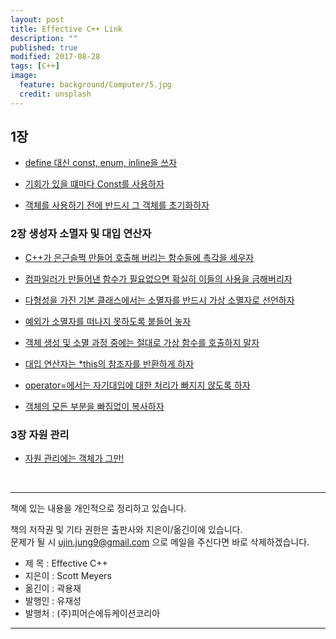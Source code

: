 ```yaml
---
layout: post
title: Effective C++ Link
description: ""
published: true
modified: 2017-08-28
tags: [C++]
image:
  feature: background/Computer/5.jpg
  credit: unsplash
---
```



## 1장

- [define 대신 const, enum, inline을 쓰자](https://github.com/YujinJung/yujinjung.github.io/blob/master/_posts/cpp/2017-07-05-EffectiveCpp_Chapter1.md)

- [기회가 있을 떄마다 Const를 사용하자](https://github.com/YujinJung/yujinjung.github.io/blob/master/_posts/cpp/2017-07-05-EffectiveCpp_Chapter1.md#기회가-있을-때마다-const를-사용하자)

- [객체를 사용하기 전에 반드시 그 객체를 초기화하자](https://github.com/YujinJung/yujinjung.github.io/blob/master/_posts/cpp/2017-07-05-EffectiveCpp_Chapter1.md#객체를-사용하기-전에-반드시-그-객체를-초기화하자)

### 2장 생성자 소멸자 및 대입 연산자


- [C++가 은근슬쩍 만들어 호출해 버리는 함수들에 촉각을 세우자](https://github.com/YujinJung/yujinjung.github.io/blob/master/_posts/cpp/2017-08-26-EffectiveCpp_Chapter2.md#c가-은근슬쩍-만들어-호출해-버리는-함수)

- [컴파일러가 만들어낸 함수가 필요없으면 확실히 이들의 사용을 금해버리자](https://github.com/YujinJung/yujinjung.github.io/blob/master/_posts/cpp/2017-08-26-EffectiveCpp_Chapter2.md#컴파일러가-만들어낸-함수가-필요없으면-확실히-이들의-사용을-금해버리자)

- [다형성을 가진 기본 클래스에서는 소멸자를 반드시 가상 소멸자로 선언하자](https://github.com/YujinJung/yujinjung.github.io/blob/master/_posts/cpp/2017-08-26-EffectiveCpp_Chapter2.md#다형성을-가진-기본-클래스에서는-소멸자를-반드시-가상-소멸자로-선언하자)

- [예외가 소멸자를 떠나지 못하도록 붙들어 놓자](https://github.com/YujinJung/yujinjung.github.io/blob/master/_posts/cpp/2017-08-26-EffectiveCpp_Chapter2.md#예외가-소멸자를-떠나지-못하도록-붙들어-놓자)

- [객체 생성 및 소멸 과정 중에는 절대로 가상 함수를 호출하지 말자](https://github.com/YujinJung/yujinjung.github.io/blob/master/_posts/cpp/2017-08-26-EffectiveCpp_Chapter2.md#객체-생성-및-소멸-과정-중에는-절대로-가상-함수를-호출하지-말자)

- [대입 연산자는 *this의 참조자를 반환하게 하자](https://github.com/YujinJung/yujinjung.github.io/blob/master/_posts/cpp/2017-08-26-EffectiveCpp_Chapter2.md#대입-연산자는-this의-참조자를-반환하게-하자)

- [operator=에서는 자기대입에 대한 처리가 빠지지 않도록 하자](https://github.com/YujinJung/yujinjung.github.io/blob/master/_posts/cpp/2017-08-26-EffectiveCpp_Chapter2.md#operator-에서는-자기-대입에-대한-처리가-빠지지-않도록-하자)

- [객체의 모든 부분을 빠짐없이 복사하자](https://github.com/YujinJung/yujinjung.github.io/blob/master/_posts/cpp/2017-08-26-EffectiveCpp_Chapter2.md#객체의-모든-부분을-빠짐없이-복사하자)

### 3장 자원 관리

- [자원 관리에는 객체가 그만!](https://github.com/UjinJung/ujinjung.github.io/blob/master/_posts/cpp/2017-08-28-EffectiveCpp_13.md)

<br/>

---

책에 있는 내용을 개인적으로 정리하고 있습니다.  

책의 저작권 및 기타 권한은 출판사와 지은이/옮긴이에 있습니다.  
문제가 될 시 [ujin.jung9@gmail.com](ujin.jung9@gmail.com) 으로 메일을 주신다면 바로 삭제하겠습니다.  

- 제 목 : Effective C++
- 지은이 : Scott Meyers
- 옮긴이 : 곽용재
- 발행인 : 유재성
- 발행처 : (주)피어슨에듀케이션코리아

---
